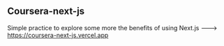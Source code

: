 ## Coursera-next-js

Simple practice to explore some more the benefits of using Next.js ---> https://coursera-next-js.vercel.app
